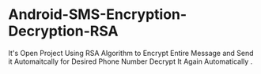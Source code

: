 Android-SMS-Encryption-Decryption-RSA
=====================================

It's Open Project Using RSA Algorithm to Encrypt Entire Message and Send it Automaitcally for Desired Phone Number 
Decrypt It Again Automatically .
